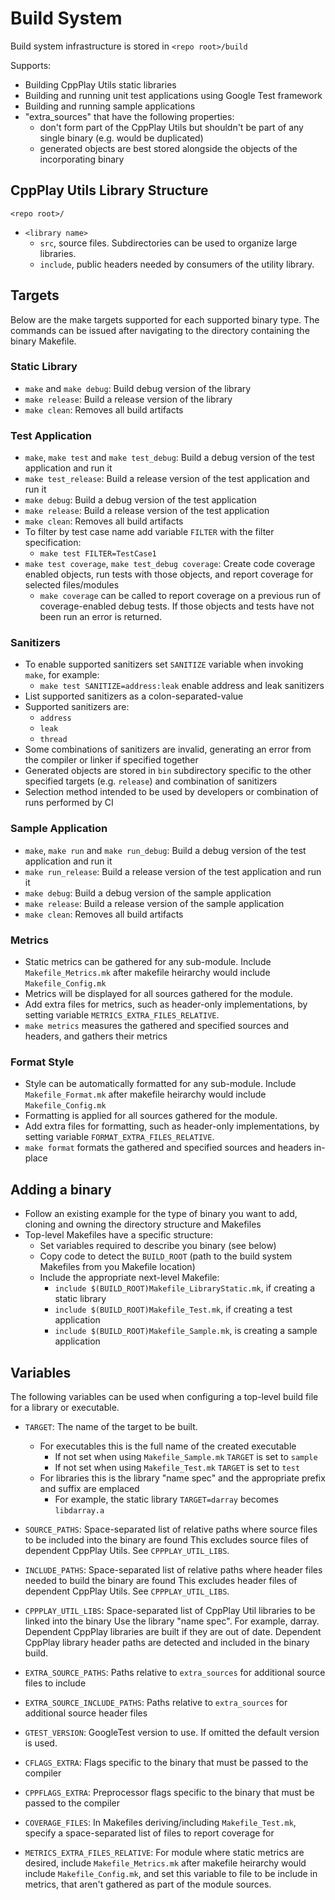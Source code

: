 # Build System
Build system infrastructure is stored in `<repo root>/build`

Supports:
- Building CppPlay Utils static libraries
- Building and running unit test applications using Google Test framework
- Building and running sample applications
- "extra_sources" that have the following properties:
    - don't form part of the CppPlay Utils but shouldn't be part of any single binary (e.g. would be duplicated)
    - generated objects are best stored alongside the objects of the incorporating binary 

## CppPlay Utils Library Structure
`<repo root>/`
- `<library name>`
  - `src`, source files. Subdirectories can be used to organize large libraries.
  - `include`, public headers needed by consumers of the utility library.

## Targets  
Below are the make targets supported for each supported binary type. The commands can be issued after navigating to the directory containing the binary Makefile. 

### Static Library  
- `make` and `make debug`: Build debug version of the library
- `make release`: Build a release version of the library
- `make clean`: Removes all build artifacts

### Test Application  
- `make`, `make test` and `make test_debug`: Build a debug version of the test application and run it
- `make test_release`: Build a release version of the test application and run it
- `make debug`: Build a debug version of the test application
- `make release`: Build a release version of the test application
- `make clean`: Removes all build artifacts
- To filter by test case name add variable `FILTER` with the filter specification:
  - `make test FILTER=TestCase1`
- `make test coverage`, `make test_debug coverage`: Create code coverage enabled objects, run tests with those objects, and report coverage for selected files/modules
  - `make coverage` can be called to report coverage on a previous run of coverage-enabled debug tests. If those objects and tests have not been run an error is returned.

### Sanitizers
- To enable supported sanitizers set `SANITIZE` variable when invoking `make`, for example:
    - `make test SANITIZE=address:leak` enable address and leak sanitizers
- List supported sanitizers as a colon-separated-value
- Supported sanitizers are:
    - `address`
    - `leak`
    - `thread`
- Some combinations of sanitizers are invalid, generating an error from the compiler or linker if specified together
- Generated objects are stored in `bin` subdirectory specific to the other specified targets (e.g. `release`) and combination of sanitizers
- Selection method intended to be used by developers or combination of runs performed by CI

### Sample Application  
- `make`, `make run` and `make run_debug`: Build a debug version of the test application and run it
- `make run_release`: Build a release version of the test application and run it
- `make debug`: Build a debug version of the sample application
- `make release`: Build a release version of the sample application
- `make clean`: Removes all build artifacts

### Metrics  
- Static metrics can be gathered for any sub-module. Include `Makefile_Metrics.mk` after makefile heirarchy would include `Makefile_Config.mk`
- Metrics will be displayed for all sources gathered for the module.
- Add extra files for metrics, such as header-only implementations, by setting variable `METRICS_EXTRA_FILES_RELATIVE`.
- `make metrics` measures the gathered and specified sources and headers, and gathers their metrics 

### Format Style  
- Style can be automatically formatted for any sub-module. Include `Makefile_Format.mk` after makefile heirarchy would include `Makefile_Config.mk`
- Formatting is applied for all sources gathered for the module.
- Add extra files for formatting, such as header-only implementations, by setting variable `FORMAT_EXTRA_FILES_RELATIVE`.
- `make format` formats the gathered and specified sources and headers in-place 

## Adding a binary  
- Follow an existing example for the type of binary you want to add, cloning and owning the directory structure and Makefiles
- Top-level Makefiles have a specific structure:
  - Set variables required to describe you binary (see below)
  - Copy code to detect the `BUILD_ROOT` (path to the build system Makefiles from you Makefile location)
  - Include the appropriate next-level Makefile:
    - `include $(BUILD_ROOT)Makefile_LibraryStatic.mk`, if creating a static library
    - `include $(BUILD_ROOT)Makefile_Test.mk`, if creating a test application
    - `include $(BUILD_ROOT)Makefile_Sample.mk`, is creating a sample application

## Variables  
The following variables can be used when configuring a top-level build file for a library or executable.

* `TARGET`: The name of the target to be built.
  * For executables this is the full name of the created executable
    * If not set when using `Makefile_Sample.mk` `TARGET` is set to `sample`
    * If not set when using `Makefile_Test.mk` `TARGET` is set to `test`
  * For libraries this is the library "name spec" and the appropriate prefix and suffix are emplaced
    * For example, the static library `TARGET=darray` becomes `libdarray.a`

* `SOURCE_PATHS`: Space-separated list of relative paths where source files to be included into the binary are found
  This excludes source files of dependent CppPlay Utils. See `CPPPLAY_UTIL_LIBS`.

* `INCLUDE_PATHS`: Space-separated list of relative paths where header files needed to build the binary are found
  This excludes header files of dependent CppPlay Utils. See `CPPPLAY_UTIL_LIBS`.

* `CPPPLAY_UTIL_LIBS`: Space-separated list of CppPlay Util libraries to be linked into the binary
  Use the library "name spec". For example, darray.
  Dependent CppPlay libraries are built if they are out of date.
  Dependent CppPlay library header paths are detected and included in the binary build.

* `EXTRA_SOURCE_PATHS`: Paths relative to `extra_sources` for additional source files to include

* `EXTRA_SOURCE_INCLUDE_PATHS`: Paths relative to `extra_sources` for additional source header files

* `GTEST_VERSION`: GoogleTest version to use. If omitted the default version is used.

* `CFLAGS_EXTRA`: Flags specific to the binary that must be passed to the compiler

* `CPPFLAGS_EXTRA`: Preprocessor flags specific to the binary that must be passed to the compiler

* `COVERAGE_FILES`: In Makefiles deriving/including `Makefile_Test.mk`, specify a space-separated list of files to report coverage for

* `METRICS_EXTRA_FILES_RELATIVE`: For module where static metrics are desired, include `Makefile_Metrics.mk` after makefile heirarchy would include `Makefile_Config.mk`, and set this variable to file to be include in metrics, that aren't gathered as part of the module sources.

